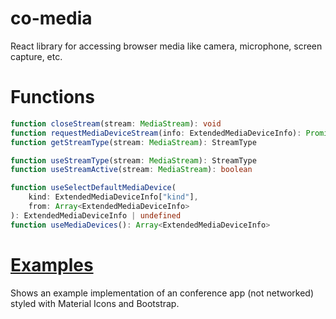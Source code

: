 # co-media

React library for accessing browser media like camera, microphone, screen capture, etc.

# Functions

```typescript
function closeStream(stream: MediaStream): void
function requestMediaDeviceStream(info: ExtendedMediaDeviceInfo): Promise<MediaStream>
function getStreamType(stream: MediaStream): StreamType

function useStreamType(stream: MediaStream): StreamType
function useStreamActive(stream: MediaStream): boolean

function useSelectDefaultMediaDevice(
    kind: ExtendedMediaDeviceInfo["kind"],
    from: Array<ExtendedMediaDeviceInfo>
): ExtendedMediaDeviceInfo | undefined
function useMediaDevices(): Array<ExtendedMediaDeviceInfo>
```

# [**Examples**](https://cocoss-org.github.io/co-media)

Shows an example implementation of an conference app (not networked) styled with Material Icons and Bootstrap.
